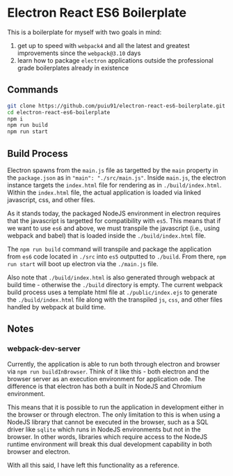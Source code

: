 # Electron React ES6 Boilerplate

This is a boilerplate for myself with two goals in mind:
1. get up to speed with `webpack4` and all the latest and greatest improvements since the `webpack@3.10` days
2. learn how to package `electron` applications outside the professional grade boilerplates already in existence

## Commands

```bash
git clone https://github.com/puiu91/electron-react-es6-boilerplate.git
cd electron-react-es6-boilerplate
npm i
npm run build
npm run start
```

## Build Process

Electron spawns from the `main.js` file as targetted by the `main` property in the `package.json` as in `"main": "./src/main.js"`. Inside `main.js`, the electron instance targets the `index.html` file for rendering as in `./build/index.html`. Within the `index.html` file, the actual application is loaded via linked javascript, css, and other files. 

As it stands today, the packaged NodeJS environment in electron requires that the javascript is targetted for compatibility with `es5`. This means that if we want to use `es6` and above, we must transpile the javascript (i.e., using webpack and babel) that is loaded inside the `./build/index.html` file. 

The `npm run build` command will transpile and package the application from `es6` code located in `./src` into `es5` outputted to `./build`. From there, `npm run start` will boot up electron via the `./main.js` file. 

Also note that `./build/index.html` is also generated through webpack at build time - otherwise the `./build` directory is empty. The current webpack build process uses a template html file at `./public/index.ejs` to generate the `./build/index.html` file along with the transpiled `js`, `css`, and other files handled by webpack at build time.

## Notes

### webpack-dev-server

Currently, the application is able to run both through electron and browser via `npm run buildInBrowser`. Think of it like this - both electron and the browser server as an execution environment for application ode. The difference is that electron has both a built in NodeJS and Chromium environment. 

This means that it is possible to run the application in development either in the browser or through electron. The only limitation to this is when using a NodeJS library that cannot be executed in the browser, such as a SQL driver like `sqlite` which runs in NodeJS environments but not in the browser. In other words, libraries which require access to the NodeJS runtime environment will break this dual development capability in both browser and electron.

With all this said, I have left this functionality as a reference.